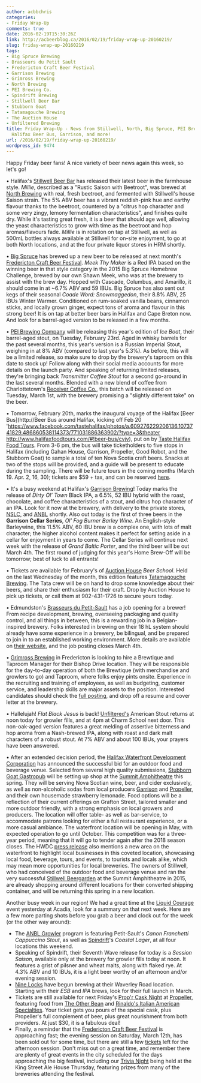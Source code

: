 ```yaml
---
author: acbbchris
categories:
- Friday Wrap-Up
comments: true
date: 2016-02-19T15:30:26Z
link: http://acbeerblog.ca/2016/02/19/friday-wrap-up-20160219/
slug: friday-wrap-up-20160219
tags:
- Big Spruce Brewing
- Brasseurs du Petit Sault
- Fredericton Craft Beer Festival
- Garrison Brewing
- Grimross Brewing
- North Brewing
- PEI Brewing Co.
- Spindrift Brewing
- Stillwell Beer Bar
- Stubborn Goat
- Tatamagouche Brewing
- The Auction House
- Unfiltered Brewing
title: Friday Wrap-Up - News from Stillwell, North, Big Spruce, PEI Brewing, Taste
  Halifax Beer Bus, Garrison, and more!
url: /2016/02/19/friday-wrap-up-20160219/
wordpress_id: 9474
---
```


Happy Friday beer fans! A nice variety of beer news again this week, so let's go!

• Halifax's [Stillwell Beer Bar](http://www.barstillwell.com/) has released their latest beer in the farmhouse style. _Millie_, described as a "Rustic Saison with Beetroot", was brewed at [North Brewing](http://www.northbrewing.ca/) with real, fresh beetroot, and fermented with Stillwell's house Saison strain. The 5% ABV beer has a vibrant reddish-pink hue and earthy flavour thanks to the beetroot, countered by a "citrus hop character and some very zingy, lemony fermentation characteristics", and finishes quite dry. While it's tasting great fresh, it is a beer that should age well, allowing the yeast characteristics to grow with time as the beetroot and hop aromas/flavours fade. _Millie_ is in rotation on tap at Stillwell, as well as 500mL bottles always available at Stillwell for on-site enjoyment, to go at both North locations, and at the four private liquor stores in HRM shortly.

• [Big Spruce](http://www.bigspruce.ca/) has brewed up a new beer to be released at next month's [Fredericton Craft Beer Festival](http://www.frederictoncraftbeerfestival.com/). _Meek Thy Maker_ is a Red IPA based on the winning beer in that style category in the 2015 Big Spruce Homebrew Challenge, brewed by our own Shawn Meek, who was at the brewery to assist with the brew day. Hopped with Cascade, Columbus, and Amarillo, it should come in at ~6.7% ABV and 59 IBUs. Big Spruce has also sent out kegs of their seasonal _Coade Word: Snowmaggedon_, their 8.8% ABV, 25 IBUs Winter Warmer. Conditioned on rum-soaked vanilla beans, cinnamon sticks, and locally grown ginger, expect tons of aroma and flavour in this strong beer! It is on tap at better beer bars in Halifax and Cape Breton now. And look for a barrel-aged version to be released in a few months.

• [PEI Brewing Company](http://peibrewingcompany.com/) will be releasing this year's edition of _Ice Boat_, their barrel-aged stout, on Tuesday, February 23rd. Aged in whisky barrels for the past several months, this year's version is a Russian Imperial Stout, weighing in at 8% ABV (compared to last year's 5.3%). As before, this will be a limited release, so make sure to drop by the brewery's taproom on this date to stock up! Follow along with their social media accounts for more details on the launch party. And speaking of returning limited releases, they're bringing back _Transmitter_ _Coffee Stout_ for a second go-around in the last several months. Blended with a new blend of coffee from Charlottetown's [Receiver Coffee Co.](https://www.facebook.com/receivercoffeeco/), this batch will be released on Tuesday, March 1st, with the brewery promising a "slightly different take" on the beer.

• Tomorrow, February 20th, marks the inaugural voyage of the Halifax [Beer Bus](http://Beer Bus around Halifax, kicking off Feb 20 'https://www.facebook.com/tastehalifax/photos/a.609276229206136.1073741829.486860538114373/771031886363902/?type=3&theater http://www.halifaxfoodtours.com/#!beer-bus/cvjv), put on by [Taste Halifax Food Tours](http://www.halifaxfoodtours.com/). From 3-6 pm, the bus will take ticketholders to five stops in Halifax (including Gahan House, Garrison, Propeller, Good Robot, and the Stubborn Goat) to sample a total of ten Nova Scotia craft beers. Snacks at two of the stops will be provided, and a guide will be present to educate during the sampling. There will be future tours in the coming months (March 19. Apr. 2, 16, 30); tickets are $59 + tax, and can be reserved [here](http://www.halifaxfoodtours.com/#!reservations/c1i4z).

• It's a busy weekend at Halifax's [Garrison Brewing](http://www.garrisonbrewing.com/)! Today marks the release of _Dirty Ol’ Town_ Black IPA, a 6.5%, 52 IBU hybrid with the roast, chocolate, and coffee characteristics of a stout, and citrus hop character of an IPA. Look for it now at the brewery, with delivery to the private stores, [NSLC](http://www.mynslc.com/Products/PID-1020141), and [ANBL](http://www.nbliquor.com/Home/Products?OrderAscending=true&Take=25&Skip=0&Search=Garrison) shortly. Also out today is the first of three beers in the **Garrison Cellar Series**, _Ol’ Fog Burner Barley Wine_. An English-style Barleywine, this 11.5% ABV, 60 IBU brew is a complex one, with lots of malt character; the higher alcohol content makes it perfect for setting aside in a cellar for enjoyment in years to come. The Cellar Series will continue next week with the release of _Grand Baltic Porter_, and the third beer will be out March 4th. The first round of judging for this year's Home Brew-Off will be tomorrow; best of luck to all entrants!

• Tickets are available for February's of [Auction House](http://auctionhousehalifax.com/) _Beer School_. Held on the last Wednesday of the month, this edition features [Tatamagouche Brewing](http://tatabrew.com/). The Tata crew will be on hand to  drop some knowledge about their beers, and share their enthusiasm for their craft. Drop by Auction House to pick up tickets, or call them at 902-431-1726 to secure yours today.

• Edmundston's [Brasseurs du Petit-Sault](http://petitsault.com/en/) has a job opening for a brewer! From recipe development, brewing, overseeing packaging and quality control, and all things in between, this is a rewarding job in a Belgian-inspired brewery. Folks interested in brewing on their 18 hL system should already have some experience in a brewery, be bilingual, and be prepared to join in to an established working environment. More details are available on [their website](http://petitsault.com/en/actualites/42-brewer-job-offer), and the job posting closes March 4th.

• [Grimross Brewing](http://grimross.com/) in Fredericton is looking to hire a Brewtique and Taproom Manager for their Bishop Drive location. They will be responsible for the day-to-day operation of both the Brewtique (with merchandise and growlers to go) and Taproom, where folks enjoy pints onsite. Experience in the recruiting and training of employees, as well as budgeting, customer service, and leadership skills are major assets to the position. Interested candidates should check the [full posting](http://grimross.com/jobs/), and drop off a resume and cover letter at the brewery.

• Hallelujah! _Flat Black Jesus_ is back! [Unfiltered's](http://unfuckingfiltered.com/) American Stout returns at noon today for growler fills, and at 4pm at Charm School next door. This non-oak-aged version features a great melding of assertive bitterness and hop aroma from a Nash-brewed IPA, along with roast and dark malt characters of a robust stout. At 7% ABV and about 100 IBUs, your prayers have been answered.

• After an extended decision period, the [Halifax Waterfront Development Corporation](http://my-waterfront.ca/) has announced the successful bid for an outdoor food and beverage venue. Selected from several high quality submissions, [Stubborn Goat Gastropub](http://www.stubborngoat.ca/) will be setting up shop at the [Summit Amphitheatre](https://www.google.ca/maps/place/44%C2%B038'47.9%22N+63%C2%B034'10.0%22W/@44.646649,-63.5699932,160m/data=!3m2!1e3!4b1!4m2!3m1!1s0x0:0x0?hl=en) this spring. They will be serving Nova Scotian wine, beer, and cider exclusively, as well as non-alcoholic sodas from local producers [Garrison](http://www.garrisonbrewing.com/) and [Propeller](http://www.drinkpropeller.ca/), and their own housemade strawberry lemonade. Food options will be a reflection of their current offerings on Grafton Street, tailored smaller and more outdoor friendly, with a strong emphasis on local growers and producers. The location will offer table- as well as bar-service, to accommodate patrons looking for either a full restaurant experience, or a more casual ambiance. The waterfront location will be opening in May, with expected operation to go until October. This competition was for a three-year period, meaning that it will go to tender again after the 2018 season closes. The HWDC [press release](http://my-waterfront.ca/wp/wp-content/uploads/2016/02/WDRelease-SummitVendor-02-16.pdf) also mentions a new area on the waterfront to highlight local businesses in this coveted location, showcasing local food, beverage, tours, and events, to tourists and locals alike, which may mean more opportunities for local breweries. The owners of Stillwell, who had conceived of the outdoor food and beverage venue and ran the very successful [Stillwell Beergarden](http://www.barstillwell.com/beergarden) at the Summit Amphitheatre in 2015, are already shopping around different locations for their converted shipping container, and will be returning this spring in a new location.

Another busy week in our region! We had a great time at the [Liquid Courage](https://eventreg.acadiau.ca/events/rgs-liquid-courage-201602/) event yesterday at Acadia, look for a summary on that next week. Here are a few more parting shots before you grab a beer and clock out for the week (or the other way around):

- The [ANBL Growler](http://www.nbliquor.com/documents/growler.pdf) program is featuring Petit-Sault's _Canon Franchetti Cappuccino Stout_, as well as [Spindrift](http://spindriftbrewing.com/)'s _Coastal Lager_, at all four locations this weekend.
- Speaking of Spindrift, their Seventh Wave release for today is a _Session Saison_, available only at the brewery for growler fills today at noon. It features a grist of pilsner and wheat malts, along with flaked rye. At 4.3% ABV and 10 IBUs, it is a light beer worthy of an afternoon and/or evening session.
- [Nine Locks](http://www.ninelocksbrewing.ca) have begun brewing at their Waverley Road location. Starting with their _ESB_ and _IPA_ brews, look for their full launch in March.
- Tickets are still available for next Friday's [Prop'r Cask Night](https://www.eventbrite.ca/e/propr-cask-night-ft-the-other-bean-rinaldos-italian-american-specialties-tickets-21134281204) at [Propeller](http://www.drinkpropeller.ca/), featuring food from [The Other Bean](https://www.facebook.com/theotherbeancafe/) and [Rinaldo's Italian American Specialties](https://www.facebook.com/RinaldosHfx/). Your ticket gets you pours of the special cask, plus Propeller's full complement of beer, plus great nourishment from both providers. At just $30, it is a fabulous deal!
- Finally, a reminder that the [Fredericton Craft Beer Festival](http://www.frederictoncraftbeerfestival.com/) is approaching fast; the evening session on Saturday, March 12th, has been sold out for some time, but there are still a few [tickets](http://www.eventbrite.ca/e/fredericton-craft-beer-festival-2016-tickets-16266068248?aff=web) left for the afternoon session. Don't miss out on a great time, and remember there are plenty of great events in the city scheduled for the days approaching the big festival, including our [Trivia Night](https://www.facebook.com/events/172527969787715/) being held at the King Street Ale House Thursday, featuring prizes from many of the breweries attending the festival.

